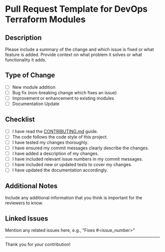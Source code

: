 # Pull Request Template for DevOps Terraform Modules

## Description
Please include a summary of the change and which issue is fixed or what feature is added. Provide context on what problem it solves or what functionality it adds.

## Type of Change
- [ ] New module addition
- [ ] Bug fix (non-breaking change which fixes an issue)
- [ ] Improvement or enhancement to existing modules
- [ ] Documentation Update

## Checklist
- [ ] I have read the [CONTRIBUTING.md](../CONTRIBUTING.md) guide.
- [ ] The code follows the code style of this project.
- [ ] I have tested my changes thoroughly.
- [ ] I have ensured my commit messages clearly describe the changes.
- [ ] I have added a description of my changes.
- [ ] I have included relevant issue numbers in my commit messages.
- [ ] I have included new or updated tests to cover my changes.
- [ ] I have updated the documentation accordingly.

## Additional Notes
Include any additional information that you think is important for the reviewers to know.

## Linked Issues
Mention any related issues here, e.g., "Fixes #<issue_number>"

---

Thank you for your contribution!
